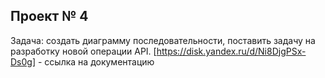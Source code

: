 ## Проект № 4
Задача: создать диаграмму последовательности, поставить задачу на разработку новой операции API.
[https://disk.yandex.ru/d/Ni8DjgPSx-Ds0g] - ссылка на документацию